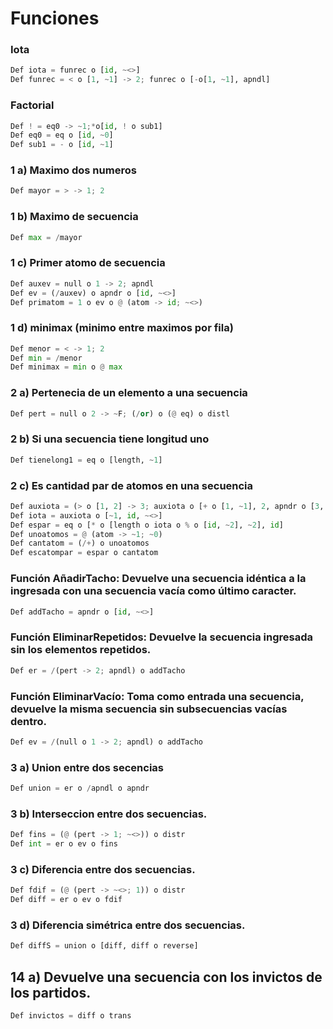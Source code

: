 # Funciones

### Iota
```py
Def iota = funrec o [id, ~<>]
Def funrec = < o [1, ~1] -> 2; funrec o [-o[1, ~1], apndl]
```

### Factorial
```py
Def ! = eq0 -> ~1;*o[id, ! o sub1]
Def eq0 = eq o [id, ~0]
Def sub1 = - o [id, ~1]
```

### 1 a) Maximo dos numeros
```py
Def mayor = > -> 1; 2
```

### 1 b) Maximo de secuencia
```py
Def max = /mayor
```

### 1 c) Primer atomo de secuencia
```py
Def auxev = null o 1 -> 2; apndl
Def ev = (/auxev) o apndr o [id, ~<>]
Def primatom = 1 o ev o @ (atom -> id; ~<>)
```

### 1 d) minimax (minimo entre maximos por fila)
```py
Def menor = < -> 1; 2
Def min = /menor
Def minimax = min o @ max
```

### 2 a) Pertenecia de un elemento a una secuencia
```py
Def pert = null o 2 -> ~F; (/or) o (@ eq) o distl
```

### 2 b) Si una secuencia tiene longitud uno
```py
Def tienelong1 = eq o [length, ~1]
```

### 2 c) Es cantidad par de atomos en una secuencia
```py
Def auxiota = (> o [1, 2] -> 3; auxiota o [+ o [1, ~1], 2, apndr o [3, 1]])
Def iota = auxiota o [~1, id, ~<>]
Def espar = eq o [* o [length o iota o % o [id, ~2], ~2], id]
Def unoatomos = @ (atom -> ~1; ~0)
Def cantatom = (/+) o unoatomos
Def escatompar = espar o cantatom
```

### Función AñadirTacho: Devuelve una secuencia idéntica a la ingresada con una secuencia vacía como último caracter.
```py
Def addTacho = apndr o [id, ~<>]
```

### Función EliminarRepetidos: Devuelve la secuencia ingresada sin los elementos repetidos.
```py
Def er = /(pert -> 2; apndl) o addTacho
```

### Función EliminarVacío: Toma como entrada una secuencia, devuelve la misma secuencia sin subsecuencias vacías dentro.
```py
Def ev = /(null o 1 -> 2; apndl) o addTacho
```

### 3 a) Union entre dos secencias
```py
Def union = er o /apndl o apndr
```

### 3 b) Interseccion entre dos secuencias.
```py
Def fins = (@ (pert -> 1; ~<>)) o distr
Def int = er o ev o fins
```

### 3 c) Diferencia entre dos secuencias.
```py
Def fdif = (@ (pert -> ~<>; 1)) o distr
Def diff = er o ev o fdif
```

### 3 d) Diferencia simétrica entre dos secuencias.
```py
Def diffS = union o [diff, diff o reverse]
```

## 14 a) Devuelve una secuencia con los invictos de los partidos.
```py
Def invictos = diff o trans
```
